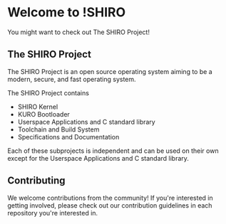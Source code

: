 # Welcome to !SHIRO
You might want to check out The SHIRO Project!

## The SHIRO Project
The SHIRO Project is an open source operating system aiming to be a modern, secure, and fast operating system.

The SHIRO Project contains
* SHIRO Kernel
* KURO Bootloader
* Userspace Applications and C standard library
* Toolchain and Build System
* Specifications and Documentation

Each of these subprojects is independent and can be used on their own except for the Userspace Applications and C standard library.

## Contributing
We welcome contributions from the community! If you're interested in getting involved, please check out our
contribution guidelines in each repository you're interested in.
